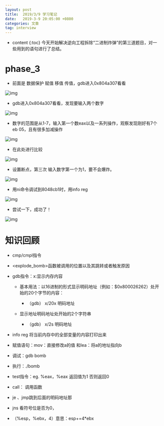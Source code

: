 ```yaml
---
layout: post
title:  2019/3/9 学习笔记
date:   2019-3-9 20:05:00 +0800
categories: 文章
tag: interview
---
```


* content
{:toc}
​	今天开始解决逆向工程拆除“二进制炸弹”的第三道题目，对一些用到的语句进行了总结。

# phase_3

- 前面是 数据保护 赋值 移值 传值，gdb进入0x804a307看看

![img](https://wx1.sinaimg.cn/mw1024/0066mMjily1g0wx89oiy5j30f104fjrl.jpg)

- gdb进入0x804a307看看，发现要输入两个数字

![img](https://wx1.sinaimg.cn/mw1024/0066mMjily1g0wx89nnnyj30b701oa9t.jpg)

- 数字的范围是从1-7，输入第一个数eax以及一系列操作，观察发现刚好有7个eb 05，且有很多加减操作

![img](https://wx3.sinaimg.cn/mw1024/0066mMjily1g0wx89olvkj30en053q37.jpg)

- 在此处进行比较

![img](https://wx2.sinaimg.cn/mw1024/0066mMjily1g0wx89owhvj30f00273yh.jpg)

- 设置断点，第三次 输入数字第一个为1，要不会爆炸。

![img](https://wx4.sinaimg.cn/mw1024/0066mMjily1g0wx89o3yej30d9058t8k.jpg)

- 用ni命令调试到8048cb1时，用info reg

![img](https://wx1.sinaimg.cn/mw1024/0066mMjily1g0wx89o333j30cq08h745.jpg)

- 尝试一下，成功了！

![img](https://wx1.sinaimg.cn/mw1024/0066mMjily1g0wx89qx0sj30e2048t8j.jpg)



# 知识回顾

- cmp/cmpl指令

- \<explode_bomb>函数被调用的位置以及其跳转或者触发原因

- gdb指令：x:显示内存内容

  - 基本用法：以16进制的形式显示明码地址（例如：$0x800026262）处开始的20个字节的内容：
    - （gdb） x/20x  明码地址

  - 显示地址明码地址处开始的2个字符串
    - （gdb） x/2s   明码地址

- info reg 将当前内存中的全部变量的内容打印出来

- 赋值语句：mov：直接修改a的值   和lea：将a的地址指向b

- 调试：gdb bomb

- 执行：./bomb

- test指令：eg. %eax，%eax   返回值为1 否则返回0

- call： 调用函数

- je 、jmp跳到后面的明码地址那

- jns 看符号位是否为0，

- （%esp，%ebx，4）意思：esp+=4*ebx

